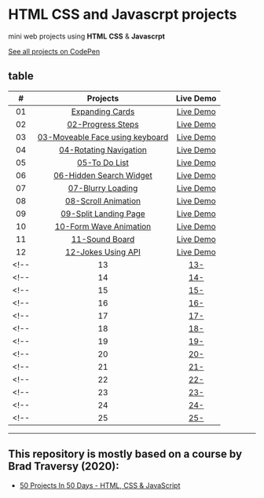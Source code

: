 # HTML CSS and Javascrpt projects

mini web projects using **HTML** **CSS** & **Javascrpt**

[See all projects on CodePen](https://codepen.io/collection/gYoveg)

## table

|  #  |                                                                   Projects                                                                    |                        Live Demo                        |
| :-: | :-------------------------------------------------------------------------------------------------------------------------------------------: | :-----------------------------------------------------: |
| 01  |  [Expanding Cards](https://github.com/Arnapurna/html-css-javascript-projects/tree/main/01-Expanding%20Card)                   | [Live Demo](https://codepen.io/Arnapurna/full/qByBRQd)  |
| 02  |  [02-Progress Steps](https://github.com/Arnapurna/html-css-javascript-projects/tree/main/02-Progress%20Steps)       | [ Live Demo ](https://codepen.io/Arnapurna/full/vYaKBQg) |
| 03  | [03-Moveable Face using keyboard ](https://github.com/Arnapurna/html-css-javascript-projects/tree/main/03-Moveable%20Face%20using%20keyboard) | [Live Demo](https://codepen.io/Arnapurna/full/abjvLjB)  |
| 04  | [04-Rotating Navigation](https://github.com/Arnapurna/html-css-javascript-projects/tree/main/04-Rotating%20Navigation) | [Live Demo](https://codepen.io/Arnapurna/full/mdjwgoR)  |
| 05  | [05-To Do List](https://github.com/Arnapurna/html-css-javascript-projects/tree/main/05-To%20Do%20List) | [Live Demo](https://codepen.io/Arnapurna/full/NWBjQda)  |
| 06  | [06-Hidden Search Widget](https://github.com/Arnapurna/html-css-javascript-projects/tree/main/06-Hidden%20Search%20Widget) | [Live Demo](https://codepen.io/Arnapurna/full/bGjrGoG)  |
| 07  | [07-Blurry Loading](https://github.com/Arnapurna/html-css-javascript-projects/tree/main/07-Blurry%20Loading) | [Live Demo](https://codepen.io/Arnapurna/full/dyjzWOp)  |
| 08  | [08-Scroll Animation ](https://github.com/Arnapurna/html-css-javascript-projects/tree/main/08-Scroll%20Animation) | [Live Demo](https://codepen.io/Arnapurna/full/wvxqbYx)  |
| 09  | [09-Split Landing Page](https://github.com/Arnapurna/html-css-javascript-projects/tree/main/09-Split%20Landing%20Page) | [Live Demo](https://codepen.io/Arnapurna/full/MWBOZXm)  |
| 10  | [10-Form Wave Animation]() | [Live Demo](https://codepen.io/Arnapurna/full/qBypapo)  |
| 11  | [11-Sound Board](https://github.com/Arnapurna/html-css-javascript-projects/tree/main/11-Sound%20Board) | [Live Demo](https://codepen.io/Arnapurna/full/poZprOE)  |
| 12  | [12-Jokes Using API](https://github.com/Arnapurna/html-css-javascript-projects/tree/main/12-Jokes%20Using%20API) | [Live Demo](https://codepen.io/Arnapurna/full/poZaNpr)  |
<!-- | 13  | [13- ]() | [Live Demo]()  | -->
<!-- | 14  | [14- ]() | [Live Demo]()  | -->
<!-- | 15  | [15- ]() | [Live Demo]()  | -->
<!-- | 16  | [16- ]() | [Live Demo]()  | -->
<!-- | 17  | [17- ]() | [Live Demo]()  | -->
<!-- | 18  | [18- ]() | [Live Demo]()  | -->
<!-- | 19  | [19- ]() | [Live Demo]()  | -->
<!-- | 20  | [20- ]() | [Live Demo]()  | -->
<!-- | 21  | [21- ]() | [Live Demo]()  | -->
<!-- | 22  | [22- ]() | [Live Demo]()  | -->
<!-- | 23  | [23- ]() | [Live Demo]()  | -->
<!-- | 24  | [24- ]() | [Live Demo]()  | -->
<!-- | 25  | [25- ]() | [Live Demo]()  | -->

---

## This repository is mostly based on a course by Brad Traversy (2020):

- [50 Projects In 50 Days - HTML, CSS & JavaScript](https://www.udemy.com/course/50-projects-50-days/)

<!-- ## The other projects are adapted from various YouTube channels: -->
